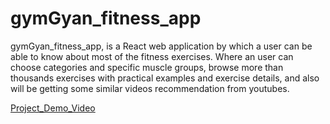 # gymGyan_fitness_app
gymGyan_fitness_app, is a React web application by which a user can be able to know about most of the fitness exercises. Where an user can choose categories and specific muscle groups, browse more than thousands exercises with practical examples and exercise details, and also will be getting some similar videos recommendation from youtubes.


<a href="https://drive.google.com/file/d/1ahx_i3KGLMhu5XMO-u6g71tLP8livFmC/view?usp=share_link">Project_Demo_Video</a>
